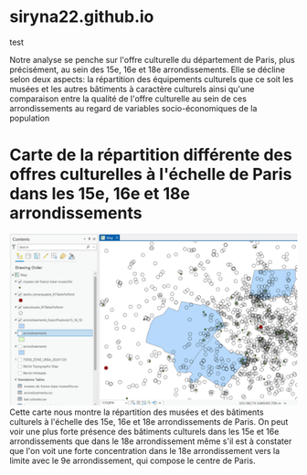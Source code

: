 # siryna22.github.io
test

Notre analyse se penche sur l'offre culturelle du département de Paris, plus précisément, au sein des 15e, 16e et 18e arrondissements. Elle se décline selon deux aspects: la répartition des équipements culturels que ce soit les musées et les autres bâtiments à caractère culturels ainsi qu'une comparaison entre la qualité de l'offre culturelle au sein de ces arrondissements au regard de variables socio-économiques de la population
<!-- index.html -->
<!DOCTYPE html>
<html>
<head>
  <meta charset="UTF-8">
  <title>Ma carte</title>
</head>
<body>
  <h1>Carte de la répartition différente des offres culturelles à l'échelle de Paris dans les 15e, 16e et 18e arrondissements</h1>
  <img src="OffreCulturelle15_16_18.png" alt="Carte">
</body>
</html>
Cette carte nous montre la répartition des musées et des bâtiments culturels à l'échelle des 15e, 16e et 18e arrondissements de Paris. On peut voir une plus forte présence des bâtiments culturels dans les 15e et 16e arrondissements que dans le 18e arrondissement même s'il est à constater que l'on voit une forte concentration dans le 18e arrondissement vers la limite avec le 9e arrondissement, qui compose le centre de Paris. 


